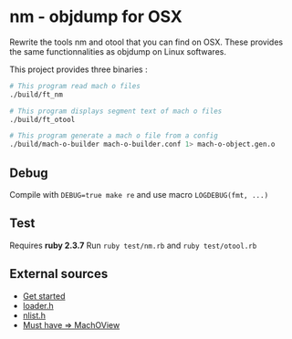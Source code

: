 # nm - objdump for OSX

Rewrite the tools nm and otool that you can find on OSX.
These provides the same functionnalities as objdump on Linux softwares.

This project provides three binaries :
```bash
# This program read mach o files
./build/ft_nm
```
```bash
# This program displays segment text of mach o files
./build/ft_otool
```
```bash
# This program generate a mach o file from a config
./build/mach-o-builder mach-o-builder.conf 1> mach-o-object.gen.o
```

## Debug
Compile with `DEBUG=true make re` and use macro `LOGDEBUG(fmt, ...)`

## Test
Requires **ruby 2.3.7** 
Run `ruby test/nm.rb` and `ruby test/otool.rb`

## External sources
- [Get started](https://lowlevelbits.org/parsing-mach-o-files/)
- [loader.h](https://opensource.apple.com/source/cctools/cctools-795/include/mach-o/loader.h)
- [nlist.h](https://opensource.apple.com/source/xnu/xnu-201/EXTERNAL_HEADERS/mach-o/nlist.h)
- [Must have => MachOView](https://sourceforge.net/projects/machoview/)

